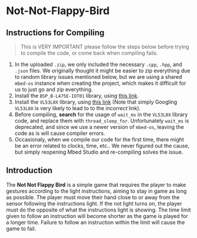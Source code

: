 # Not-Not-Flappy-Bird

## Instructions for Compiling

> This is VERY IMPORTANT please follow the steps below before trying to compile the code, or come back when compiling fails.

1. In the uploaded `.zip`, we only included the necessary `.cpp`, `.hpp`, and `.json` files. We originally thought it might be easier to zip everything due to random library issues mentioned below, but we are using a shared `mbed-os` instance when creating the project, which makes it difficult for us to just go and zip everything.
2. Install the `BSP_B-L475E-IOT01` library, using [this link](http://os.mbed.com/teams/ST/code/BSP_B-L475E-IOT01/).
3. Install the `VL53L0X` library, using [this link](https://os.mbed.com/teams/ST/code/VL53L0X/docs/tip/classVL53L0X.html) (Note that simply Googling `VL53L0X` is very likely to lead to to the _incorrect_ link).
4. Before compiling, **search** for the usage of `wait_ms` in the `VL53L0X` library code, and replace them with `thread_sleep_for`. Unfortunately `wait_ms` is deprecated, and since we use a newer version of `mbed-os`, leaving the code as is will cause compiler errors.
5. Occasionaly, when we compile our code for the first time, there might be an error related to clocks, time, etc.. We never figured out the cause, but simply reopening Mbed Studio and re-compiling solves the issue.

## Introduction
The **Not Not Flappy Bird** is a simple game that requires the player to make gestures according to
the light instructions, aiming to stay in game as long as possible. The player must move their
hand close to or away from the sensor following the instructions light. If the not light turns on,
the player must do the opposite of what the instructions light is showing. The time limit given to
follow an instruction will become shorter as the game is played for a longer time. Failure to
follow an instruction within the limit will cause the game to fail.

